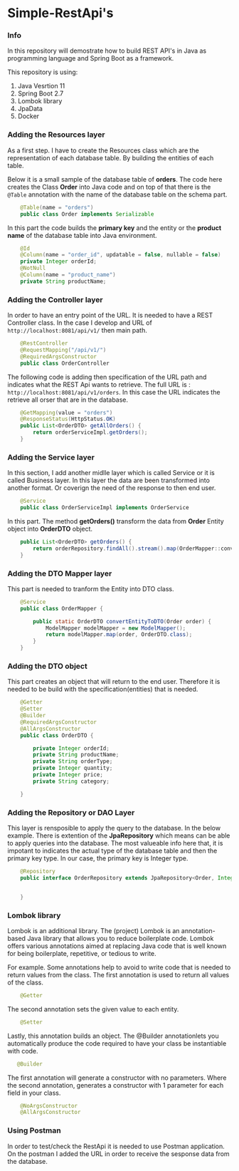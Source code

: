 # Simple-RestApi's

### Info
In this repository will demostrate how to build REST API's in Java as programming language and Spring Boot as a framework. 

This repository is using:
1. Java Vesrtion 11
2. Spring Boot 2.7
3. Lombok library
4. JpaData
5. Docker

### Adding the Resources layer
As a first step. I have to create the Resources class which are the representation of each database table. By building the entities of each table.


Below it is a small sample of the database table of **orders**. The code here creates the Class **Order** into Java code and on top of that there is the `@Table` annotation with the name of the database table on the schema part. 

```java
    @Table(name = "orders")
    public class Order implements Serializable 
```

In this part the code builds the **primary key** and the entity or the **product name** of the database table into Java environment.

```java
    @Id
    @Column(name = "order_id", updatable = false, nullable = false)
    private Integer orderId;
    @NotNull
    @Column(name = "product_name")
    private String productName;
```


### Adding the Controller layer

In order to have an entry point of the URL. It is needed to have a REST Controller class. In the case I develop and URL of `http://localhost:8081/api/v1/` then main path.

```java
    @RestController
    @RequestMapping("/api/v1/")
    @RequiredArgsConstructor
    public class OrderController
```

The following code is adding then specification of the URL path and indicates what the REST Api wants to retrieve. The full URL is : 
`http://localhost:8081/api/v1/orders`. In this case the URL indicates the retrieve all orser that are in the database.

```java
    @GetMapping(value = "orders")
    @ResponseStatus(HttpStatus.OK)
    public List<OrderDTO> getAllOrders() {
        return orderServiceImpl.getOrders();
    }
```

### Adding the Service layer

In this section, I add another midlle layer which is called Service or it is called Business layer. In this layer the data are been transformed into another format. Or coverign the need of the response to then end user.

```java
    @Service
    public class OrderServiceImpl implements OrderService
```

In this part. The method **getOrders()** transform the data from **Order** Entity object into **OrderDTO** object.

```java
    public List<OrderDTO> getOrders() {
        return orderRepository.findAll().stream().map(OrderMapper::convertEntityToDTO).collect(Collectors.toList());
    }
```

### Adding the DTO Mapper layer

This part is needed to tranform the Entity into DTO class.

```java
    @Service
    public class OrderMapper {

        public static OrderDTO convertEntityToDTO(Order order) {
            ModelMapper modelMapper = new ModelMapper();
            return modelMapper.map(order, OrderDTO.class);
        }
    }
```

### Adding the DTO object 

This part creates an object that will return to the end user. Therefore it is needed to be build with the specification(entities) that is needed.

```java
    @Getter
    @Setter
    @Builder
    @RequiredArgsConstructor
    @AllArgsConstructor
    public class OrderDTO {

        private Integer orderId;
        private String productName;
        private String orderType;
        private Integer quantity;
        private Integer price;
        private String category;

    }
```

### Adding the Repository or DAO Layer

This layer is rensposible to apply the query to the database. In the below example. There is extention of the **JpaRepository** which means can be able to apply queries into the database. The most valueable info here that, it is impotant to indicates the actual type of the database table and then the primary key type. In our case, the primary key is Integer type.

```java
    @Repository
    public interface OrderRepository extends JpaRepository<Order, Integer> {


    }
```

### Lombok library 

Lombok is an additional library. The (project) Lombok is an annotation-based Java library that allows you to reduce boilerplate code. Lombok offers various annotations aimed at replacing Java code that is well known for being boilerplate, repetitive, or tedious to write. 

For example. Some annotations help to avoid to write code that is needed to return values from the class. The first annotation is used to return all values of the class. 

```java
    @Getter
```

The second annotation sets the given value to each entity. 

```java
    @Setter
 ```
 
Lastly, this annotation builds an object. The @Builder annotationlets you automatically produce the code required to have your class be instantiable with code.
 
 
 ```java
    @Builder
```

The first annotation will generate a constructor with no parameters. Where the second annotation, generates a constructor with 1 parameter for each field in your class.

```java
    @NoArgsConstructor
    @AllArgsConstructor
```


### Using Postman 

In order to test/check the RestApi it is needed to use Postman application. On the postman I added the URL in order to receive the sesponse data from the database.




